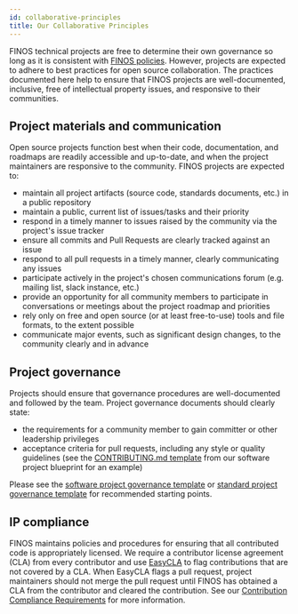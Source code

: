 ```yaml
---
id: collaborative-principles
title: Our Collaborative Principles
---
```


FINOS technical projects are free to determine their own governance so long as it is consistent with [FINOS policies](https://finos.org/governance). However, projects are expected to adhere to best practices for open source collaboration. The practices documented here help to ensure that FINOS projects are well-documented, inclusive, free of intellectual property issues, and responsive to their communities.

## Project materials and communication

Open source projects function best when their code, documentation, and roadmaps are readily accessible and up-to-date, and when the project maintainers are responsive to the community. FINOS projects are expected to:
* maintain all project artifacts (source code, standards documents, etc.) in a public repository
* maintain a public, current list of issues/tasks and their priority
* respond in a timely manner to issues raised by the community via the project's issue tracker
* ensure all commits and Pull Requests are clearly tracked against an issue
* respond to all pull requests in a timely manner, clearly communicating any issues
* participate actively in the project's chosen communications forum (e.g. mailing list, slack instance, etc.)
* provide an opportunity for all community members to participate in conversations or meetings about the project roadmap and priorities
* rely only on free and open source (or at least free-to-use) tools and file formats, to the extent possible
* communicate major events, such as significant design changes, to the community clearly and in advance

## Project governance

Projects should ensure that governance procedures are well-documented and followed by the team. Project governance documents should clearly state:
* the requirements for a community member to gain committer or other leadership privileges
* acceptance criteria for pull requests, including any style or quality guidelines (see the [CONTRIBUTING.md template](https://github.com/finos/software-project-blueprint/blob/main/CONTRIBUTING.md) from our software project blueprint for an example)

Please see the [software project governance template](https://github.com/finos/software-project-blueprint/blob/main/CONTRIBUTING.md) or [standard project governance template](https://github.com/finos/standards-project-blueprint/blob/master/Readme.md) for recommended starting points.

## IP compliance

FINOS maintains policies and procedures for ensuring that all contributed code is appropriately licensed. We require a contributor license agreement (CLA) from every contributor and use [EasyCLA](Software-Projects/easycla) to flag contributions that are not covered by a CLA. When EasyCLA flags a pull request, project maintainers should not merge the pull request until FINOS has obtained a CLA from the contributor and cleared the contribution. See our [Contribution Compliance Requirements](Software-Projects/contribution-compliance-requirements) for more information.
